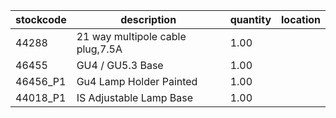 |stockcode|description|quantity|location|
|---------|-----------|--------|--------|
|44288|21 way multipole cable plug,7.5A|1.00||
|46455|GU4 /  GU5.3  Base|1.00||
|46456_P1|Gu4 Lamp Holder Painted|1.00||
|44018_P1|IS Adjustable Lamp Base|1.00||
